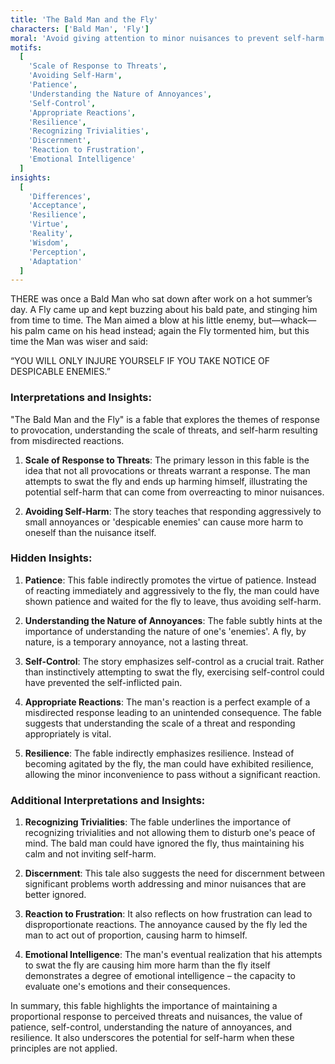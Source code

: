 ```yaml
---
title: 'The Bald Man and the Fly'
characters: ['Bald Man', 'Fly']
moral: 'Avoid giving attention to minor nuisances to prevent self-harm.'
motifs:
  [
    'Scale of Response to Threats',
    'Avoiding Self-Harm',
    'Patience',
    'Understanding the Nature of Annoyances',
    'Self-Control',
    'Appropriate Reactions',
    'Resilience',
    'Recognizing Trivialities',
    'Discernment',
    'Reaction to Frustration',
    'Emotional Intelligence'
  ]
insights:
  [
    'Differences',
    'Acceptance',
    'Resilience',
    'Virtue',
    'Reality',
    'Wisdom',
    'Perception',
    'Adaptation'
  ]
---
```


THERE was once a Bald Man who sat down after work on a hot summer’s day. A Fly came up and kept buzzing about his bald pate, and stinging him from time to time. The Man aimed a blow at his little enemy, but—whack—his palm came on his head instead; again the Fly tormented him, but this time the Man was wiser and said:

“YOU WILL ONLY INJURE YOURSELF IF YOU TAKE NOTICE OF DESPICABLE ENEMIES.”

### Interpretations and Insights:

"The Bald Man and the Fly" is a fable that explores the themes of response to provocation, understanding the scale of threats, and self-harm resulting from misdirected reactions.

1. **Scale of Response to Threats**: The primary lesson in this fable is the idea that not all provocations or threats warrant a response. The man attempts to swat the fly and ends up harming himself, illustrating the potential self-harm that can come from overreacting to minor nuisances.

2. **Avoiding Self-Harm**: The story teaches that responding aggressively to small annoyances or 'despicable enemies' can cause more harm to oneself than the nuisance itself.

### Hidden Insights:

1. **Patience**: This fable indirectly promotes the virtue of patience. Instead of reacting immediately and aggressively to the fly, the man could have shown patience and waited for the fly to leave, thus avoiding self-harm.

2. **Understanding the Nature of Annoyances**: The fable subtly hints at the importance of understanding the nature of one's 'enemies'. A fly, by nature, is a temporary annoyance, not a lasting threat.

3. **Self-Control**: The story emphasizes self-control as a crucial trait. Rather than instinctively attempting to swat the fly, exercising self-control could have prevented the self-inflicted pain.

4. **Appropriate Reactions**: The man's reaction is a perfect example of a misdirected response leading to an unintended consequence. The fable suggests that understanding the scale of a threat and responding appropriately is vital.

5. **Resilience**: The fable indirectly emphasizes resilience. Instead of becoming agitated by the fly, the man could have exhibited resilience, allowing the minor inconvenience to pass without a significant reaction.

### Additional Interpretations and Insights:

1. **Recognizing Trivialities**: The fable underlines the importance of recognizing trivialities and not allowing them to disturb one's peace of mind. The bald man could have ignored the fly, thus maintaining his calm and not inviting self-harm.

2. **Discernment**: This tale also suggests the need for discernment between significant problems worth addressing and minor nuisances that are better ignored.

3. **Reaction to Frustration**: It also reflects on how frustration can lead to disproportionate reactions. The annoyance caused by the fly led the man to act out of proportion, causing harm to himself.

4. **Emotional Intelligence**: The man's eventual realization that his attempts to swat the fly are causing him more harm than the fly itself demonstrates a degree of emotional intelligence – the capacity to evaluate one's emotions and their consequences.

In summary, this fable highlights the importance of maintaining a proportional response to perceived threats and nuisances, the value of patience, self-control, understanding the nature of annoyances, and resilience. It also underscores the potential for self-harm when these principles are not applied.

